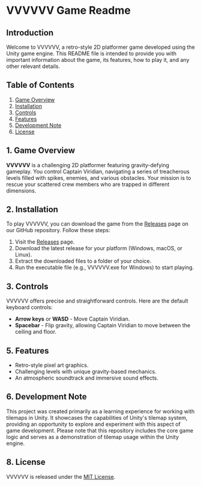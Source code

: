 # VVVVVV Game Readme

## Introduction
Welcome to VVVVVV, a retro-style 2D platformer game developed using the Unity game engine. This README file is intended to provide you with important information about the game, its features, how to play it, and any other relevant details.

## Table of Contents
1. [Game Overview](#game-overview)
2. [Installation](#installation)
3. [Controls](#controls)
4. [Features](#features)
5. [Development Note](#development-note)
6. [License](#license)

## 1. Game Overview
**VVVVVV** is a challenging 2D platformer featuring gravity-defying gameplay. You control Captain Viridian, navigating a series of treacherous levels filled with spikes, enemies, and various obstacles. Your mission is to rescue your scattered crew members who are trapped in different dimensions.

## 2. Installation
To play VVVVVV, you can download the game from the [Releases](https://github.com/YourUsername/YourVVVVVVRepo/releases) page on our GitHub repository. Follow these steps:

1. Visit the [Releases](https://github.com/YourUsername/YourVVVVVVRepo/releases) page.
2. Download the latest release for your platform (Windows, macOS, or Linux).
3. Extract the downloaded files to a folder of your choice.
4. Run the executable file (e.g., VVVVVV.exe for Windows) to start playing.

## 3. Controls
VVVVVV offers precise and straightforward controls. Here are the default keyboard controls:

- **Arrow keys** or **WASD** - Move Captain Viridian.
- **Spacebar** - Flip gravity, allowing Captain Viridian to move between the ceiling and floor.

## 5. Features
- Retro-style pixel art graphics.
- Challenging levels with unique gravity-based mechanics.
- An atmospheric soundtrack and immersive sound effects.

## 6. Development Note
This project was created primarily as a learning experience for working with tilemaps in Unity. It showcases the capabilities of Unity's tilemap system, providing an opportunity to explore and experiment with this aspect of game development. Please note that this repository includes the core game logic and serves as a demonstration of tilemap usage within the Unity engine.

## 8. License
VVVVVV is released under the [MIT License](../LICENSE.md).
